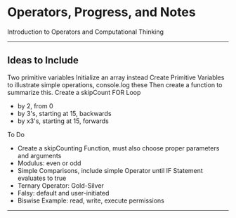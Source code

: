 # Operators, Progress, and Notes
Introduction to Operators and Computational Thinking

---

## Ideas to Include
Two primitive variables
Initialize an array instead
Create Primitive Variables to illustrate simple operations, console.log these
Then create a function to summarize this.
Create a skipCount FOR Loop
- by 2, from 0
- by 3's, starting at 15, backwards
- by x3's, starting at 15, forwards

To Do
- Create a skipCounting Function, must also choose proper parameters and arguments
- Modulus: even or odd
- Simple Comparisons, include simple Operator until IF Statement evaluates to true
- Ternary Operator: Gold-Silver
- Falsy: default and user-initiated
- Biswise Example: read, write, execute permissions

---
